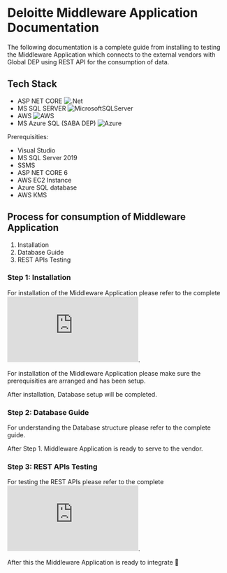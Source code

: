 # Deloitte Middleware Application Documentation

The following documentation is a complete guide from installing to testing the Middleware Application which connects to the external vendors with Global DEP using REST API for the consumption of data.

## Tech Stack
- ASP NET CORE ![.Net](https://img.shields.io/badge/.NET-5C2D91?style=for-the-badge&logo=.net&logoColor=white)
- MS SQL SERVER ![MicrosoftSQLServer](https://img.shields.io/badge/Microsoft%20SQL%20Sever-CC2927?style=for-the-badge&logo=microsoft%20sql%20server&logoColor=white)
- AWS ![AWS](https://img.shields.io/badge/AWS-%23FF9900.svg?style=for-the-badge&logo=amazon-aws&logoColor=white)
- MS Azure SQL (SABA DEP) ![Azure](https://img.shields.io/badge/azure-%230072C6.svg?style=for-the-badge&logo=microsoftazure&logoColor=white)

Prerequisities:
- Visual Studio
- MS SQL Server 2019
- SSMS
- ASP NET CORE 6
- AWS EC2 Instance
- Azure SQL database 
- AWS KMS

## Process for consumption of Middleware Application
1. Installation
2. Database Guide
3. REST APIs Testing

### Step 1: Installation
For installation of the Middleware Application please refer to the complete ![guide](https://github.com/ssingularitytech/deloitte_middleware_doc/blob/main/installation_doc.md).

For installation of the Middleware Application please make sure the prerequisities are arranged and has been setup.

After installation, Database setup will be completed.

### Step 2: Database Guide
For understanding the Database structure please refer to the complete guide.

After Step 1. Middleware Application is ready to serve to the vendor.

### Step 3: REST APIs Testing
For testing the REST APIs please refer to the complete ![guide](https://github.com/ssingularitytech/deloitte_middleware_doc/blob/main/REST_API.md).

After this the Middleware Application is ready to integrate :partying_face:
